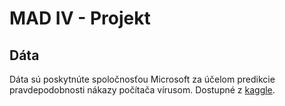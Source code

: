 # MAD IV - Projekt

## Dáta

Dáta sú poskytnúte spoločnosťou Microsoft za účelom predikcie pravdepodobnosti
nákazy počítača vírusom. Dostupné z
[kaggle](https://www.kaggle.com/c/microsoft-malware-prediction/data).
